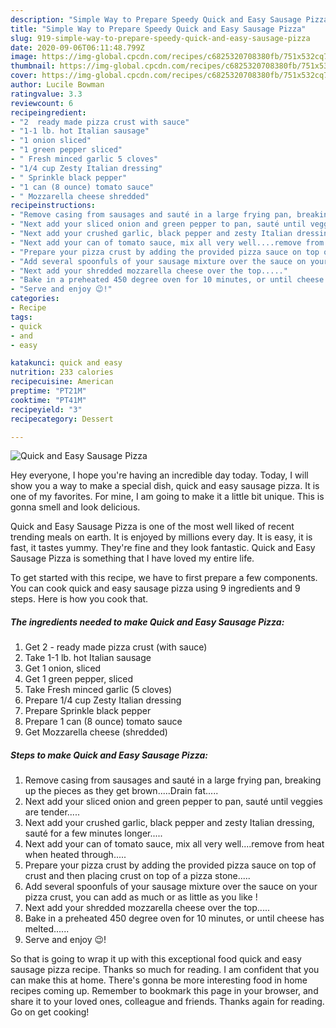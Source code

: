```yaml
---
description: "Simple Way to Prepare Speedy Quick and Easy Sausage Pizza"
title: "Simple Way to Prepare Speedy Quick and Easy Sausage Pizza"
slug: 919-simple-way-to-prepare-speedy-quick-and-easy-sausage-pizza
date: 2020-09-06T06:11:48.799Z
image: https://img-global.cpcdn.com/recipes/c6825320708380fb/751x532cq70/quick-and-easy-sausage-pizza-recipe-main-photo.jpg
thumbnail: https://img-global.cpcdn.com/recipes/c6825320708380fb/751x532cq70/quick-and-easy-sausage-pizza-recipe-main-photo.jpg
cover: https://img-global.cpcdn.com/recipes/c6825320708380fb/751x532cq70/quick-and-easy-sausage-pizza-recipe-main-photo.jpg
author: Lucile Bowman
ratingvalue: 3.3
reviewcount: 6
recipeingredient:
- "2  ready made pizza crust with sauce"
- "1-1 lb. hot Italian sausage"
- "1 onion sliced"
- "1 green pepper sliced"
- " Fresh minced garlic 5 cloves"
- "1/4 cup Zesty Italian dressing"
- " Sprinkle black pepper"
- "1 can (8 ounce) tomato sauce"
- " Mozzarella cheese shredded"
recipeinstructions:
- "Remove casing from sausages and sauté in a large frying pan, breaking up the pieces as they get brown.....Drain fat....."
- "Next add your sliced onion and green pepper to pan, sauté until veggies are tender....."
- "Next add your crushed garlic, black pepper and zesty Italian dressing, sauté for a few minutes longer....."
- "Next add your can of tomato sauce, mix all very well....remove from heat when heated through....."
- "Prepare your pizza crust by adding the provided pizza sauce on top of crust and then placing crust on top of a pizza stone....."
- "Add several spoonfuls of your sausage mixture over the sauce on your pizza crust, you can add as much or as little as you like !"
- "Next add your shredded mozzarella cheese over the top....."
- "Bake in a preheated 450 degree oven for 10 minutes, or until cheese has melted......"
- "Serve and enjoy 😉!"
categories:
- Recipe
tags:
- quick
- and
- easy

katakunci: quick and easy 
nutrition: 233 calories
recipecuisine: American
preptime: "PT21M"
cooktime: "PT41M"
recipeyield: "3"
recipecategory: Dessert

---
```



![Quick and Easy Sausage Pizza](https://img-global.cpcdn.com/recipes/c6825320708380fb/751x532cq70/quick-and-easy-sausage-pizza-recipe-main-photo.jpg)

Hey everyone, I hope you're having an incredible day today. Today, I will show you a way to make a special dish, quick and easy sausage pizza. It is one of my favorites. For mine, I am going to make it a little bit unique. This is gonna smell and look delicious.



Quick and Easy Sausage Pizza is one of the most well liked of recent trending meals on earth. It is enjoyed by millions every day. It is easy, it is fast, it tastes yummy. They're fine and they look fantastic. Quick and Easy Sausage Pizza is something that I have loved my entire life.


To get started with this recipe, we have to first prepare a few components. You can cook quick and easy sausage pizza using 9 ingredients and 9 steps. Here is how you cook that.

<!--inarticleads1-->

##### The ingredients needed to make Quick and Easy Sausage Pizza:

1. Get 2 - ready made pizza crust (with sauce)
1. Take 1-1 lb. hot Italian sausage
1. Get 1 onion, sliced
1. Get 1 green pepper, sliced
1. Take  Fresh minced garlic (5 cloves)
1. Prepare 1/4 cup Zesty Italian dressing
1. Prepare  Sprinkle black pepper
1. Prepare 1 can (8 ounce) tomato sauce
1. Get  Mozzarella cheese (shredded)




<!--inarticleads2-->

##### Steps to make Quick and Easy Sausage Pizza:

1. Remove casing from sausages and sauté in a large frying pan, breaking up the pieces as they get brown.....Drain fat.....
1. Next add your sliced onion and green pepper to pan, sauté until veggies are tender.....
1. Next add your crushed garlic, black pepper and zesty Italian dressing, sauté for a few minutes longer.....
1. Next add your can of tomato sauce, mix all very well....remove from heat when heated through.....
1. Prepare your pizza crust by adding the provided pizza sauce on top of crust and then placing crust on top of a pizza stone.....
1. Add several spoonfuls of your sausage mixture over the sauce on your pizza crust, you can add as much or as little as you like !
1. Next add your shredded mozzarella cheese over the top.....
1. Bake in a preheated 450 degree oven for 10 minutes, or until cheese has melted......
1. Serve and enjoy 😉!




So that is going to wrap it up with this exceptional food quick and easy sausage pizza recipe. Thanks so much for reading. I am confident that you can make this at home. There's gonna be more interesting food in home recipes coming up. Remember to bookmark this page in your browser, and share it to your loved ones, colleague and friends. Thanks again for reading. Go on get cooking!
